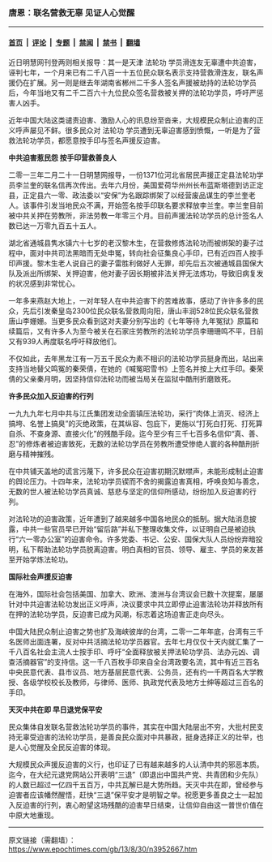 ### 唐恩：联名营救无辜  见证人心觉醒

---

#### [首页](../../../..?n3952667) &nbsp;|&nbsp; [评论](../../../../../epoch-comment?n3952667) &nbsp;|&nbsp; [专题](../../../../../epoch-special?n3952667) &nbsp;|&nbsp; [禁闻](../../../../../epoch-news?n3952667) &nbsp;|&nbsp; [禁书](../../../../../books?n3952667) &nbsp;|&nbsp; [翻墙](https://github.com/gfw-breaker/nogfw/blob/master/README.md?n3952667)


<div class="post_content" id="artbody" itemprop="articleBody">
 <!-- article content begin -->
 <p>
  近日明慧网刊登两则相关报导︰其一是天津
  <ok href="https://www.epochtimes.com/gb/tag/%E6%B3%95%E8%BD%AE%E5%8A%9F.html">
   法轮功
  </ok>
  学员滑连友无辜遭中共迫害，诬判七年，一个月来已有二千八百一十五位民众联名表示支持营救滑连友，联名声援仍在扩展。另一则是继去年湖南省郴州二千多人签名声援被劫持的法轮功学员后，今年当地又有二千二百六十九位民众签名营救被关押的法轮功学员，呼吁严惩害人凶手。
 </p>
 <p>
  近年中国大陆这类谴责迫害、激励人心的讯息纷至沓来，大规模民众制止迫害的正义呼声屡见不鲜。很多民众对
  <ok href="https://www.epochtimes.com/gb/tag/%E6%B3%95%E8%BD%AE%E5%8A%9F.html">
   法轮功
  </ok>
  学员遭到无辜迫害感到愤慨，一听是为了营救法轮功学员，都愿意按手印与签名声援反迫害。
 </p>
 <p>
  <b>
   中共迫害惹民怨  按手印营救善良人
  </b>
 </p>
 <p>
  二零一三年二月二十一日明慧网报导，一份1371位河北省居民声援正定县法轮功学员李兰奎的联名信再次传出。去年六月份，美国爱荷华州州长布蓝斯塔德到访正定县，正定县六一零、政法委以“安保”为名跟踪绑架了以经营废品谋生的李兰奎老人。该事件引发当地民众不满，开始签名按手印联名要求释放李兰奎。李兰奎目前被中共关押在劳教所，非法劳教一年零三个月。目前声援法轮功学员的总计签名人数已达一万零九百五十五人。
 </p>
 <p>
  湖北省通城县隽水镇六十七岁的老汉黎木生，在营救修炼法轮功而被绑架的妻子过程中，面对中共司法黑暗而无处申冤，转向社会征集良心手印，已有近四百人按手印声援。黎木生老人说自己的妻子雷胜利做好人无罪，却先后五次被通城县国保大队及派出所绑架、关押迫害，他对妻子因长期被非法关押无法炼功，导致旧病复发的状况感到非常忧心。
 </p>
 <p>
  一年多来燕赵大地上，一对年轻人在中共迫害下的苦难故事，感动了许许多多的民众，先后引发秦皇岛2300位民众联名营救周向阳，唐山丰润528位民众联名营救唐山李姗姗。当更多民众看到这对夫妻分别写出的《七年等待 九年冤狱》原篇和续篇后，又有许多人为至今被关在石家庄劳教所的法轮功学员李珊珊鸣不平，日前又有939人再度联名呼吁释放他们。
 </p>
 <p>
  不仅如此，去年黑龙江有一万五千民众为素不相识的法轮功学员挺身而出，站出来支持当地替父鸣冤的秦荣倩，在她的《喊冤昭雪书》上签名并按上大红手印。秦荣倩的父亲秦月明，因坚持信仰法轮功而被当局关在监狱中酷刑折磨致死。
 </p>
 <p>
  <b>
   许多民众加入反迫害的行列
  </b>
 </p>
 <p>
  一九九九年七月中共与江氏集团发动全面镇压法轮功，采行“肉体上消灭、经济上搞垮、名誉上搞臭”的灭绝政策，在其纵容、包庇下，更施以“打死白打死、打死算自杀、不查身源、直接火化”的残酷手段。迄今至少有三千七百多名信仰“真、善、忍”的修炼者被迫害致死，无数的法轮功学员在劳教所遭受惨绝人寰的各种酷刑折磨与精神摧残。
 </p>
 <p>
  在中共铺天盖地的谎言污蔑下，许多民众在迫害初期沉默噤声，未能形成制止迫害的舆论压力。十四年来，法轮功学员锲而不舍的揭露迫害真相，呼唤良知与善念，无数的世人被法轮功学员真诚、慈悲与坚定的信仰所感动，纷纷加入反迫害的行列。
 </p>
 <p>
  对法轮功的迫害政策，近年遭到了越来越多中国各地民众的抵制。据大陆消息披露，中共一些官员早已开始“留后路”并私下整理收集文件，以证明自己是被迫执行“六一零办公室”的迫害命令。许多党委、书记、公安、国保大队人员纷纷弃暗投明，私下帮助法轮功学员脱离迫害。明白真相的官员、领导、雇主、学员的亲友甚至开始学炼法轮功。
 </p>
 <p>
  <b>
   国际社会声援反迫害
  </b>
 </p>
 <p>
  在海外，国际社会包括美国、加拿大、欧洲、澳洲与台湾议会已数十次提案，屡屡针对中共迫害法轮功发出正义呼声，决议要求中共立即停止迫害法轮功并释放所有在押的法轮功学员，反迫害已成为风潮，标志着这场迫害正走向尽头。
 </p>
 <p>
  中国大陆民众制止迫害之势也扩及海峡彼岸的台湾，二零一二年年底，台湾有三千名医师出面连署，反对中共活摘法轮功学员器官。去年七月仅仅十天内就汇集了一千八百名社会主流人士按手印、呼吁“全面释放被关押法轮功学员、法办元凶、调查活摘器官”的支持信。这一千八百枚手印来自全台湾政要名流，其中有近三百名中央民意代表、县市议员、地方基层民意代表、公务员，还有约一千两百名大学教授、各级学校校长及教师，与律师、医师、执政党代表及地方士绅等超过三百名的手印。
 </p>
 <p>
  <b>
   天灭中共在即  早日退党保平安
  </b>
 </p>
 <p>
  民众集体自发联名营救法轮功学员的事件，其实在中国大陆层出不穷，大批村民支持无辜受迫害的法轮功学员，是善良民众面对中共暴政，挺身选择正义的壮举，也是人心觉醒及全民反迫害的体现。
 </p>
 <p>
  大规模民众声援反迫害的义行，也印证了已有越来越多的人认清中共的邪恶本质。迄今，在大纪元退党网站公开表明“三退”（即退出中国共产党、共青团和少先队）的人数已超过一亿四千五百万，中共瓦解已是大势所趋。天灭中共在即，曾经参与迫害者应该幡然醒悟，赶快“三退”保平安才是明智之举。祝愿更多善良之士一起加入反迫害的行列，衷心盼望这场残酷的迫害早日结束，让信仰自由这一普世价值在中原大地重现。
 </p>
 <!-- article content end -->
 <div id="below_article_ad">
 </div>
</div>


---

原文链接（需翻墙）：https://www.epochtimes.com/gb/13/8/30/n3952667.htm